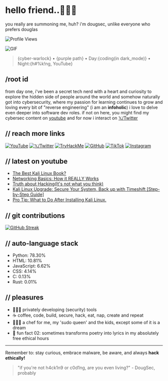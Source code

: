 # hello friend..🕵🏾‍♂️
you really are summoning me, huh? i'm dougsec, unlike everyone who prefers douglas

![Profile Views](https://komarev.com/ghpvc/?username=douglascybersec&color=blueviolet)

![GIF](https://media.giphy.com/media/r5e5Wv61DyeURRIyAR/giphy.gif)
> {cyber-warlock} • {purple path} • Day:{coding(in dark_mode)} • Night:{h#%k!ng, YouTube}

## /root id
from day one, i've been a secret tech nerd with a heart and curiosity to explore the hidden side of people around the world and somehow naturally got into cybersecurity, where my passion for learning continues to grow and loving every bit of "reverse engineering" (i am an **infoholic**) i love to delve even deeper into software dev roles. if not on here, you might find my cybersec content on [youtube](https://www.youtube.com/@douglascybersec) and for now i interact on [𝕏/Twitter](https://x.com/douglascybersec)

## // reach more links
[![YouTube](https://img.shields.io/badge/YouTube-%23FF0000.svg?style=for-the-badge&logo=YouTube&logoColor=white)](https://www.youtube.com/@douglascybersec)
[![𝕏/Twitter](https://img.shields.io/badge/Twitter-%231DA1F2.svg?style=for-the-badge&logo=Twitter&logoColor=white)](https://x.com/douglascybersec)
[![TryHackMe](https://img.shields.io/badge/TryHackMe-%23212C42.svg?style=for-the-badge&logo=TryHackMe&logoColor=white)](https://tryhackme.com/p/D0ugS3c0p5)
[![GitHub](https://img.shields.io/badge/GitHub-%23121011.svg?style=for-the-badge&logo=github&logoColor=white)](https://github.com/douglascybersec)
[![TikTok](https://img.shields.io/badge/TikTok-%23000000.svg?style=for-the-badge&logo=TikTok&logoColor=white)](https://www.tiktok.com/@douglascybersec)
[![Instagram](https://img.shields.io/badge/Instagram-%23E4405F.svg?style=for-the-badge&logo=Instagram&logoColor=white)](https://instagram.com/douglascybersec)


## // latest on youtube

<!-- YOUTUBE-VIDEOS-LIST:START -->
- [The Best Kali Linux Book?](https://www.youtube.com/watch?v=UoQKTC1eMj8)
- [Networking Basics: How it REALLY Works](https://www.youtube.com/watch?v=Ix67YzkeiJg)
- [Truth about Hacking&lpar;It&#39;s not what you think&rpar;](https://www.youtube.com/watch?v=p7E3eCIOktY)
- [Kali Linux Upgrade: Secure Your System, Back up with Timeshift [Step-by-Step Guide]](https://www.youtube.com/watch?v=19pD1DGB0dk)
- [Pro Tip: What to Do After Installing Kali Linux.](https://www.youtube.com/watch?v=Vos7DCTqvSM)
<!-- YOUTUBE-VIDEOS-LIST:END -->

## // git contributions
[![GitHub Streak](https://github-readme-streak-stats.herokuapp.com?user=douglascybersec&theme=highcontrast)](https://git.io/streak-stats)

## // auto-language stack
<!--START_SECTION:languages-->

- Python: 78.30%
- HTML: 10.81%
- JavaScript: 6.62%
- CSS: 4.14%
- C: 0.13%
- Rust: 0.01%
<!--END_SECTION:languages-->


## // pleasures
- 👨🏾‍💻 privately developing (security) tools
- ☕ coffee, code, build, secure, hack, eat, nap, create and repeat
- 👨🏾‍🍳 a chef for me, my 'sudo queen' and the kids, except some of it is a dream
- 🎸 fun fact 02: sometimes transforms poetry into lyrics in my absolutely free ethical hours

---
Remember to: stay curious, embrace malware, be aware, and always **hack ethically!**

> "if you're not h4ck1n9 or c0d1ng, are you even living?" - DougSec, probably
